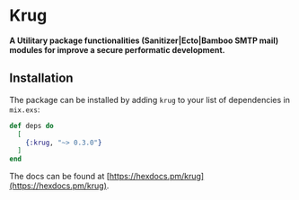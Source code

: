 # Krug

**A Utilitary package functionalities (Sanitizer|Ecto|Bamboo SMTP mail) 
modules for improve a secure performatic development.**

## Installation

The package can be installed by adding `krug` to your list of dependencies in `mix.exs`:

```elixir
def deps do
  [
    {:krug, "~> 0.3.0"}
  ]
end
```

The docs can be found at [https://hexdocs.pm/krug](https://hexdocs.pm/krug).

